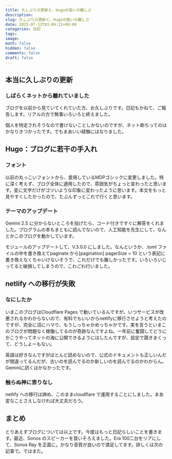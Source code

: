 ```yaml
---
title: 久しぶりの更新と、Hugoの扱いの難しさ
description:
slug: 久しぶりの更新と、Hugoの扱いの難しさ
date: 2025-07-12T03:09:21+09:00
categories: 日記
tags:
image:
math: false
hidden: false
comments: false
draft: false
---
```


## 本当に久しぶりの更新

### しばらくネットから離れていました

ブログを以前から見ていてくれていた方、お久しぶりです。日記もかねて、ご報告します。リアルの方で無事いろいろと終えました。

個人を特定されそうなので書けないことしかないのですが、ネット断ちってのはかなりきつかったです。でもまあいい経験にはなりました。

## Hugo：ブログに若干の手入れ

### フォント

以前の丸っこいフォントから、愛用しているMDPゴシックに変更しました。特に深く考えず、ブログ全体に適用したので、雰囲気がちょっと変わったと思います。変に文字だけがゴツいような印象に変わったように思います。本文をもっと見やすくしたかったので、たぶんずっとこれで行くと思います。

### テーマのアップデート

Gemini 2.5 に分からないところを投げたら、コード付きですぐに解答をくれました。プログラムの本もまともに読んでないので、人工知能を先生にして、なんとかこのブログを動かしています。

モジュールのアップデートして、V.3.0.0 にしました。なんというか、.toml ファイルの中を書き換えてpaginate から[pagination] pagerSize = 10 という表記に書き換えなくちゃいけないそうで、これだけでも難しかったです。いろいろいじってると破損してしまうので、こわごわ行いました。

## netlify への移行が失敗

### なにしたか

いまこのブログはCloudflare Pages で動いているんですが、いつサービスが改悪されるかわからないので、有料でもいいからnetlifyに移行させようと考えたのですが、完全に沼にハマり、もうしっちゃかめっちゃかです。実を言うといまこのブログが問題なく稼働してるのが奇跡なんですよね。一年前に奮闘してどうにかこうやってネットの海に公開できるようにはしたんですが、設定で躓きまくって、どうしよーもない。

英語は好きなんですがほとんど読めないので、公式のドキュメントも正しいんだが間違ってるんだが、古いのを読んでるのか新しいのを読んでるのかわからん。Geminiに訊くほかなかったです。

### 触らぬ神に祟りなし

netlify への移行は諦め、このままcloudflare で運用することにしました。まあ変なことさえしなければ大丈夫だろう。

## まとめ

とりあえずブログについては以上です。今度はもっと日記らしいことを書きます。最近、Sonos のスピーカーを買いそろえました。Era 100二台をリアにして、Sonos Ray を正面に。かなり音質が良いので満足してます。詳しくは次の記事で。ではまた。